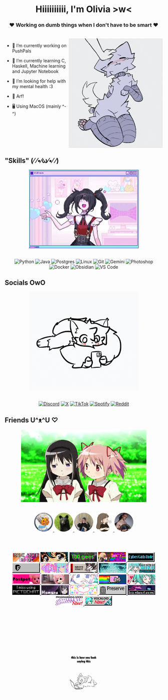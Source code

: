 <div align="center">

# Hiiiiiiiiii, I'm **Olivia** >w<
### ❤ Working on dumb things when I don't have to be smart ❤
</div>

<br>

<img align="right" src="resources/gif1.gif" width="300">

- 🔭 I’m currently working on PushPals

- 🌱 I’m currently learning C, Haskell, Machine learning and Jupyter Notebook

- 🤝 I’m looking for help with my mental health :3

- 🐶 Arf!

- 🖥️ Using MacOS (mainly ^-^)

<br>
<br>
<br>
<br>
<br>

## "Skills" (⁄ ⁄•⁄ω⁄•⁄ ⁄)
<div align="center">
  <img src="resources/gif2.gif" width="350">
  <br>
  <br>

![Python](https://img.shields.io/badge/Python-3776AB?logo=python&logoColor=fff)
![Java](https://img.shields.io/badge/Java-%23ED8B00.svg?logo=openjdk&logoColor=white)
![Postgres](https://img.shields.io/badge/Postgres-%23316192.svg?logo=postgresql&logoColor=white)
![Linux](https://img.shields.io/badge/Linux-FCC624?logo=linux&logoColor=black)
![Git](https://img.shields.io/badge/Git-F05032?logo=git&logoColor=fff)
![Gemini](https://img.shields.io/badge/Gemini-886FBF?logo=googlegemini&logoColor=fff)
![Photoshop](https://img.shields.io/badge/Photoshop-31A8FF?logo=Adobe%20Photoshop&logoColor=black)
![Docker](https://img.shields.io/badge/Docker-2496ED?logo=docker&logoColor=fff)
![Obsidian](https://img.shields.io/badge/Obsidian-%23483699.svg?&logo=obsidian&logoColor=white)
![VS Code](https://custom-icon-badges.demolab.com/badge/VS%20Code-0078d7.svg?logo=vsc&logoColor=white)
</div>

## Socials OwO
<div align="center">
  <img src="resources/gif3.gif" width="350">
  <br>
  <br>

[![Discord](https://img.shields.io/badge/Discord-%235865F2.svg?&logo=discord&logoColor=white)](https://www.discordapp.com/users/374516207983788032)
[![X](https://img.shields.io/badge/X-%23000000.svg?logo=X&logoColor=white)](https://x.com/TooMuchZubdo)
[![TikTok](https://img.shields.io/badge/TikTok-black?logo=tiktok&logoColor=white)](https://www.tiktok.com/@zubdo?_t=8rKw6v8BF9a&_r=1)
[![Spotify](https://img.shields.io/badge/Spotify-1ED760?logo=spotify&logoColor=white)](https://open.spotify.com/user/4m6y3eaetfpr5owm5gr1w2f62?si=b7a175d2be044221)
[![Reddit](https://img.shields.io/badge/Reddit-FF4500?logo=reddit&logoColor=white)](https://www.reddit.com/user/zubdo/)
</div>

## Friends U^ᴥ^U ♡
<div align="center">
  <img src="resources/gif4.gif" width="400">

  <br>
  <br>

  <a href="https://x.com/Cutieanimator"><img src="resources/sarah-modified.png" width="60">
  <a href="https://github.com/Marcus543211"><img src="resources/marcus-modified.png" width="60">
  <a href="https://github.com/snadster"><img src="resources/snaddy-modified.png" width="60">
  <a href="https://github.com/sofielofberg"><img src="resources/sofie-modified.png" width="60">
  <a href="https://github.com/DrFisk0"><img src="resources/jonas-modified.png" width="60">
</div>

<br>
<br>
<div align="center">

![](resources/badge_1.gif)
![](resources/badge_2.gif)
![](resources/badge_3.gif)
![](resources/badge_4.gif)
![](resources/badge_5.gif)
![](resources/badge_6.gif)
![](resources/badge_7.gif)
![](resources/badge_8.gif)
![](resources/badge_9.gif)
![](resources/badge_10.gif)
![](resources/badge_11.gif)
![](resources/badge_12.gif)
![](resources/badge_13.gif)
![](resources/badge_14.gif)
![](resources/badge_15.gif)
![](resources/badge_16.gif)
![](resources/badge_17.gif)
![](resources/badge_18.gif)
![](resources/badge_19.png)
![](resources/badge_20.png)
![](resources/badge_21.png)
![](resources/badge_22.png)
  <br>
  <br>
  <br>
  <br>
  <br>
  <br>
  <br>
  <br>
  <br>
  <br>
  <img src="resources/gif5.gif" width="100">
</div>









